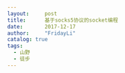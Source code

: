 ```yaml
---
layout:     post
title:      基于socks5协议的socket编程
date:       2017-12-17
author:     "FridayLi"
catalog: true
tags:
  - 山野
  - 徒步
---
```


